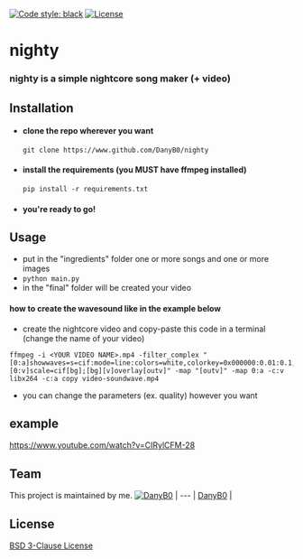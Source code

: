 [![Code style: black](https://img.shields.io/badge/code%20style-black-000000.svg)](https://github.com/psf/black)
[![License](https://img.shields.io/badge/License-BSD%203--Clause-blue.svg)](https://opensource.org/licenses/BSD-3-Clause)
# nighty
### nighty is a simple nightcore song maker (+ video)
## Installation
- #### clone the repo wherever you want
  ```
  git clone https://www.github.com/DanyB0/nighty
  ```
- #### install the requirements (you MUST have ffmpeg installed)
  ```
  pip install -r requirements.txt
  ```
- #### you're ready to go!
## Usage
- put in the "ingredients" folder one or more songs and one or more images
- `python main.py`
- in the "final" folder will be created your video
#### how to create the wavesound like in the example below
- create the nightcore video and copy-paste this code in a terminal (change the name of your video)
```
ffmpeg -i <YOUR VIDEO NAME>.mp4 -filter_complex "[0:a]showwaves=s=cif:mode=line:colors=white,colorkey=0x000000:0.01:0.1,format=yuva420p[v];[0:v]scale=cif[bg];[bg][v]overlay[outv]" -map "[outv]" -map 0:a -c:v libx264 -c:a copy video-soundwave.mp4
```
- you can change the parameters (ex. quality) however you want
## example
https://www.youtube.com/watch?v=CIRylCFM-28
## Team
This project is maintained by me.
[![DanyB0](https://avatars.githubusercontent.com/u/66164380?s=100)](https://github.com/DanyB0) |
--- |
[DanyB0](https://github.com/DanyB0) |
## License
[BSD 3-Clause License](./LICENSE)

